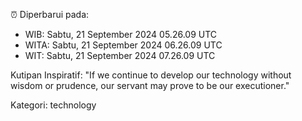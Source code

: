 ⏰ Diperbarui pada:
- WIB: Sabtu, 21 September 2024 05.26.09 UTC
- WITA: Sabtu, 21 September 2024 06.26.09 UTC
- WIT: Sabtu, 21 September 2024 07.26.09 UTC

Kutipan Inspiratif:
"If we continue to develop our technology without wisdom or prudence, our servant may prove to be our executioner."


Kategori: technology

